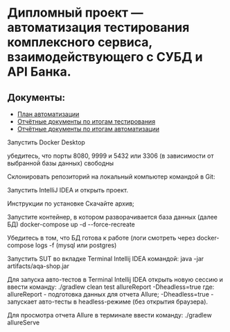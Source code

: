 # Дипломный проект — автоматизация тестирования комплексного сервиса, взаимодействующего с СУБД и API Банка.

## Документы:
* [План автоматизации](https://github.com/Ksenia-Mesh/Diplom/blob/main/Documents/Plan.md/) 
* [Отчётные документы по итогам тестирования](https://github.com/Ksenia-Mesh/Diplom/blob/main/Documents/Report.md/) 
* [Отчётные документы по итогам автоматизации](https://github.com/Ksenia-Mesh/Diplom/blob/main/Documents/Summary.md/) 




Запустить Docker Desktop

убедитесь, что порты 8080, 9999 и 5432 или 3306 (в зависимости от выбранной базы данных) свободны

Склонировать репозиторий на локальный компьютер командой в Git:

Запустить IntelliJ IDEA и открыть проект.


Инструкции по установке
Скачайте архив;

Запустите контейнер, в котором разворачивается база данных (далее БД) docker-compose up -d --force-recreate

Убедитесь в том, что БД готова к работе (логи смотреть через docker-compose logs -f <applicationName> (mysql или postgres)

Запустить SUT во вкладке Terminal Intellij IDEA командой: java -jar artifacts/aqa-shop.jar

Для запуска авто-тестов в Terminal Intellij IDEA открыть новую сессию и ввести команду: ./gradlew clean test allureReport -Dheadless=true где: allureReport - подготовка данных для отчета Allure; -Dheadless=true - запускает авто-тесты в headless-режиме (без открытия браузера).

Для просмотра отчета Allure в терминале ввести команду: ./gradlew allureServe
